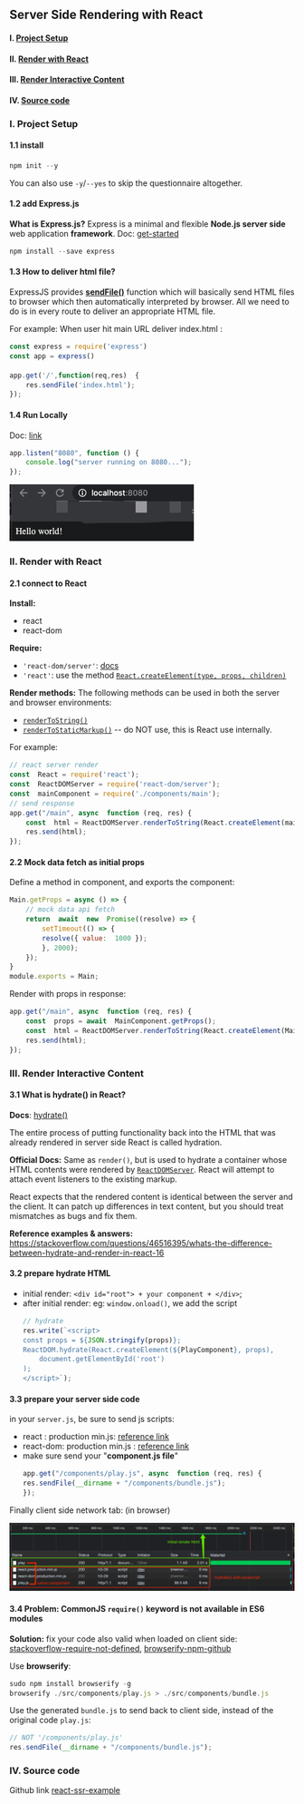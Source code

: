 ## Server Side Rendering with React

#### I. [Project Setup](#chapter1)

#### II. [Render with React](#chapter2)

#### III. [Render Interactive Content](#chapter3)

#### IV. [Source code](#chapter4)


<div id="chapter1" />

### I. Project Setup

#### 1.1 install
```js
npm init --y
```
You can also use `-y`/`--yes` to skip the questionnaire altogether.

#### 1.2 add Express.js
**What is Express.js?**
Express is a minimal and flexible **Node.js server side** web application **framework**.
Doc: [get-started](https://expressjs.com/en/starter/hello-world.html)
```js
npm install --save express
```

#### 1.3 How to deliver html file?

ExpressJS provides  **[sendFile()](http://expressjs.com/en/5x/api.html#res.sendFile)**  function which will basically send HTML files to browser which then automatically interpreted by browser. All we need to do is in every route to deliver an appropriate HTML file.

For example:
When user hit main URL deliver index.html :
```js
const express = require('express')
const app = express()

app.get('/',function(req,res)  {  
	res.sendFile('index.html');  
});
```

#### 1.4 Run Locally
Doc: [link](https://expressjs.com/en/starter/hello-world.html)
```js
app.listen("8080", function () {
	console.log("server running on 8080...");
});
```

![image](../assets/nodejsserver.png)



<div id="chapter2" />

### II. Render with React

#### 2.1 connect to React
**Install:**
- react
- react-dom

**Require:**
- `'react-dom/server'`: [docs](https://reactjs.org/docs/react-dom-server.html)
- `'react'`: use the method [`React.createElement(type, props, children)`](https://reactjs.org/docs/react-api.html#createelement)

**Render methods:**
The following methods can be used in both the server and browser environments:

-   [`renderToString()`](https://reactjs.org/docs/react-dom-server.html#rendertostring)
-   [`renderToStaticMarkup()`](https://reactjs.org/docs/react-dom-server.html#rendertostaticmarkup) -- do NOT use, this is React use internally.

For example:
```js
// react server render
const  React = require('react');
const  ReactDOMServer = require('react-dom/server');
const  mainComponent = require('./components/main');
// send response
app.get("/main", async  function (req, res) {
	const  html = ReactDOMServer.renderToString(React.createElement(mainComponent));
	res.send(html);
});
```

#### 2.2 Mock data fetch as initial props
Define a method in component, and exports the component:
```js
Main.getProps = async () => {
	// mock data api fetch
	return  await  new  Promise((resolve) => {
		setTimeout(() => {
		resolve({ value:  1000 });
		}, 2000);
	});
}
module.exports = Main;
```

Render with props in response:
```js
app.get("/main", async  function (req, res) {
	const  props = await  MainComponent.getProps();
	const  html = ReactDOMServer.renderToString(React.createElement(MainComponent, props));
	res.send(html);
});
```



<div id="chapter3" />

### III. Render Interactive Content

#### 3.1 What is hydrate() in React?

**Docs**: [hydrate()](https://reactjs.org/docs/react-dom.html#hydrate)

The entire process of putting functionality back into the HTML that was already rendered in server side React is called hydration.

**Official Docs:**
Same as  `render()`, but is used to hydrate a container whose HTML contents were rendered by  [`ReactDOMServer`](https://reactjs.org/docs/react-dom-server.html). React will attempt to attach event listeners to the existing markup.

React expects that the rendered content is identical between the server and the client. It can patch up differences in text content, but you should treat mismatches as bugs and fix them.

**Reference examples & answers:** https://stackoverflow.com/questions/46516395/whats-the-difference-between-hydrate-and-render-in-react-16

#### 3.2 prepare hydrate HTML
- initial render: `<div id="root"> + your component + </div>`;
- after initial render: eg: `window.onload()`, we add the script
	```js
	// hydrate
	res.write(`<script>
	const props = ${JSON.stringify(props)};
	ReactDOM.hydrate(React.createElement(${PlayComponent}, props),
		document.getElementById('root')
	);
	</script>`);
	```

#### 3.3 prepare your server side code
in your `server.js`, be sure to send js scripts:
- react : production min.js: [reference link](https://reactjs.org/docs/cdn-links.html)
- react-dom: production min.js : [reference link](https://reactjs.org/docs/cdn-links.html)
- make sure send your "**component.js file**"
	```js
	app.get("/components/play.js", async  function (req, res) {
	res.sendFile(__dirname + "/components/bundle.js");
	});
	```
	
Finally client side network tab: (in browser)

![image](../assets/reacthydrate.png)

	
#### 3.4 Problem: CommonJS `require()` keyword is not available in ES6 modules
**Solution:**
 fix your code also valid when loaded on client side: [stackoverflow-require-not-defined](https://stackoverflow.com/questions/19059580/client-on-node-js-uncaught-referenceerror-require-is-not-defined),  [browserify-npm-github](https://github.com/browserify/browserify)

Use **browserify**:
```js
sudo npm install browserify -g
browserify ./src/components/play.js > ./src/components/bundle.js
```
Use the generated `bundle.js` to send back to client side, instead of the original code `play.js`:
```js
// NOT '/components/play.js'
res.sendFile(__dirname + "/components/bundle.js");
```

<div id="chapter4" />

### IV. Source code

Github link [react-ssr-example](https://github.com/jialihan/JavaScript-Onboarding/tree/master/SSR)
